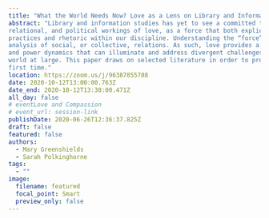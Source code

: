 ```yaml
---
title: "What the World Needs Now? Love as a Lens on Library and Information Work Today"
abstract: "Library and information studies has yet to see a committed theoretical analysis of the social,
relational, and political workings of love, as a force that both explicitly and implicitly underpins
practices and rhetoric within our discipline. Understanding the “force” that is love requires
analysis of social, or collective, relations. As such, love provides a distinctive lens onto structures
and power dynamics that can illuminate and address divergent challenges within LIS and the
world at large. This paper draws on selected literature in order to present such an analysis for the
first time."
location: https://zoom.us/j/96387855788
date: 2020-10-12T13:00:00.763Z
date_end: 2020-10-12T13:30:00.471Z
all_day: false
# eventLove and Compassion
# event_url: session-link
publishDate: 2020-06-26T12:36:37.825Z
draft: false
featured: false
authors:
  - Mary Greenshields
  - Sarah Polkinghorne
tags:
  - ""
image:
  filename: featured
  focal_point: Smart
  preview_only: false
---
```

